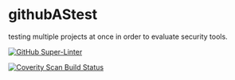 # githubAStest
testing multiple projects at once in order to evaluate security tools. 

[![GitHub Super-Linter](https://github.com/kevinnika1/githubAStest/workflows/Lint%20Code%20Base/badge.svg)](https://github.com/marketplace/actions/super-linter)

<a href="https://scan.coverity.com/projects/kevinnika1-githubastest">
  <img alt="Coverity Scan Build Status"
       src="https://scan.coverity.com/projects/23584/badge.svg"/>
</a>


